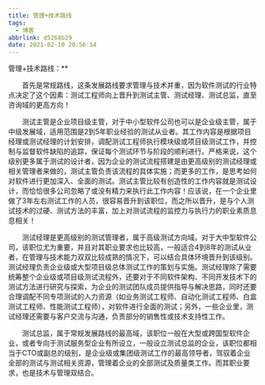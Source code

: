 ```yaml
---
title: 管理+技术路线
tags:
  - 博客
abbrlink: d5268b29
date: 2021-02-10 20:56:54
---
```


 <!-- more --> 

管理+技术路线：**

　　首先是常规路线，这条发展路线要求管理与技术并重，因为软件测试的行业特点决定了这个因素：测试工程师向上晋升到测试主管、测试经理、测试总监，直至咨询域的更高方向！

　　测试主管是企业项目级主管，对于中小型软件公司也可以是企业级主管，属于中级发展域，适用范围是2到5年职业经验的测试从业者。其工作内容是根据项目经理或测试经理的计划安排，调配测试工程师执行模块级或项目级测试工作，并控制与监督软件缺陷的追踪，保证每个测试环节与阶段的顺利进行。严格来说，这个级别更多属于测试的设计者，因为企业的测试流程搭建是由更高级别的测试经理或相关管理者来做的，测试主管负责该流程的具体实施；而更多的工作，是思考如何对软件进行更加深入、全面的测试。测试主管比较有创造性的工作内容就是测试设计，而恰恰很多公司忽略了或没有精力来执行此工作内容！应该说，在一个企业里做了3年左右测试工作的人员，很容易晋升到该职位，而之所以晋升，是与个人测试技术的过硬、测试方法的丰富，加上对测试流程的监控力与执行力的职业素质息息相关！

　　测试经理是更高级别的测试管理者，属于高级测试方向域。对于大中型软件公司，该职位尤为重要，并且对其职业要求也比较高，一般适合4到8年的测试从业者，在管理与技术能力双双比较成熟的情况下，可以结合具体环境晋升到该级别。测试经理负责企业级或大型项目级总体测试工作的策划与实施。测试经理除了需要统筹整个企业级或项目级测试流程外，还要对于不同软件架构、不同开发技术下的测试方法进行研究与探索，为企业的测试团队成员提供指导与解决思路，同时还要合理调配不同专项测试的人力资源（如业务测试工程师、自动化测试工程师、白盒测试工程师、性能测试工程师），对软件进行全面的测试；另外，一些企业里，测试经理还需要与客户交流与沟通，负责部分的销售性或技术支持性工作。

　　测试总监，属于常规发展路线的最高域，该职位一般在大型或跨国型软件企业，或者专向于测试服务型企业有所设立，一般设立测试总监的企业，该职位都相当于CTO或副总的级别，是企业级或集团级测试工作的最高领导者，驾驭着企业全部的测试与测试相关资源，管理着企业的全部测试及质量类工作。而其职业要求，也是技术与管理双结合。